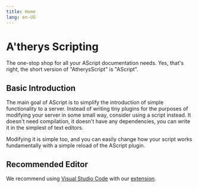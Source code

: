 ```yaml
---
title: Home
lang: en-US
---
```

# A'therys Scripting

The one-stop shop for all your AScript documentation needs. Yes, that's right, the short version of "AtherysScript" is "AScript".

## Basic Introduction

The main goal of AScript is to simplify the introduction of simple functionality to a server. Instead of writing tiny plugins for the purposes of modifying your server in some small way, consider using a script instead. It doesn't need compilation, it doesn't have any dependencies, you can write it in the simplest of text editors. 

Modifying it is simple too, and you can easily change how your script works fundamentally with a simple reload of the AScript plugin.

## Recommended Editor

We recommend using [Visual Studio Code](https://code.visualstudio.com/) with our [extension](https://marketplace.visualstudio.com/items?itemName=AtherysHorizons.atheryscode).
